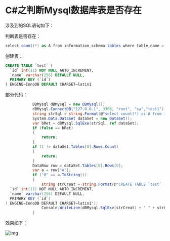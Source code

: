 # C#之判断Mysql数据库表是否存在

涉及到的SQL语句如下：

判断表是否存在：

```csharp
select count(*) as A from information_schema.tables where table_name = 'test' and table_schema ='test1'
```

创建表：

```sql
CREATE TABLE `test` (
  `id` int(11) NOT NULL AUTO_INCREMENT,
  `name` varchar(256) DEFAULT NULL,
  PRIMARY KEY (`id`)
) ENGINE=InnoDB DEFAULT CHARSET=latin1
```

部分代码：

```csharp
            DBMysql dBMysql = new DBMysql();
            dBMysql.ConnectDB("127.0.0.1", 3306, "root", "sa","test1");
            string strSql = string.Format(@"select count(*) as A from information_schema.tables where table_name = 'test' and table_schema ='test1'");
            System.Data.DataSet dataSet = new DataSet();
            var bRet = dBMysql.SqlExe(strSql, ref dataSet);
            if (false == bRet)
            {
                return;
            }
            if (1 != dataSet.Tables[0].Rows.Count)
            {
                return;
            }
            DataRow row = dataSet.Tables[0].Rows[0];
            var a = row["A"];
            if ("0" == a.ToString())
            {
                string strCreat = string.Format(@"CREATE TABLE `test` (
  `id` int(11) NOT NULL AUTO_INCREMENT,
  `name` varchar(256) DEFAULT NULL,
  PRIMARY KEY (`id`)
) ENGINE=InnoDB DEFAULT CHARSET=latin1");
                Console.WriteLine(dBMysql.SqlExe(strCreat) + " " + strCreat);
            }
```

效果如下：

![img](../../../我的文档/Typora/Pictures/watermark,type_ZmFuZ3poZW5naGVpdGk,shadow_10,text_aHR0cHM6Ly9ibG9nLmNzZG4ubmV0L2cwNDE1c2hlbnc=,size_16,color_FFFFFF,t_70.png)